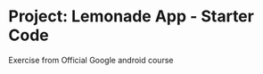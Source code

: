 Project: Lemonade App - Starter Code
==================================

Exercise from Official Google android course
